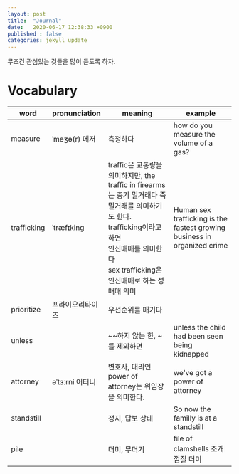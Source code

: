 ```yaml
---
layout: post
title:  "Journal"
date:   2020-06-17 12:38:33 +0900
published : false
categories: jekyll update
---
```


무조건 관심있는 것들을 많이 듣도록 하자.

# Vocabulary

|word|pronunciation|meaning|example|
|---|---|---|---|
|measure|ˈmeʒə(r) 메저|측정하다|how do you measure the volume of a gas?|
|trafficking|ˈtræfɪking|traffic은 교통량을 의미하지만, the traffic in firearms는 총기 밀거래다 즉 밀거래를 의미하기도 한다.<br/>trafficking이라고 하면<br/>인신매매를 의미한다<br/>sex trafficking은 인신매매로 하는 성매매 의미|Human sex trafficking is the fastest growing business in organized crime|
|prioritize|프라이오리타이즈|우선순위를 매기다|
|unless||~~하지 않는 한, ~를 제외하면|unless the child had been seen being kidnapped|
|attorney|əˈtɜːrni 어터니|변호사, 대리인 power of attorney는 위임장을 의미한다.|we've got a power of attorney|
|standstill||정지, 답보 상태|So now the familly is at a standstill|
|pile||더미, 무더기|file of clamshells 조개껍질 더미|
